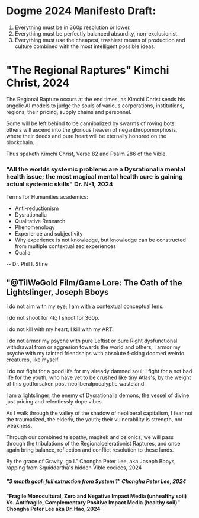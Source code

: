 





# Dogme 2024 Manifesto Draft:
1. Everything must be in 360p resolution or lower.
2. Everything must be perfectly balanced absurdity, non-exclusionist.
3. Everything must use the cheapest, trashiest means of production and culture combined with the most intelligent possible ideas.






# "The Regional Raptures" Kimchi Christ, 2024

The Regional Rapture occurs at the end times, as Kimchi Christ sends his angelic AI models to judge the souls of various corporations, institutions, regions, their pricing, supply chains and personnel.

Some will be left behind to be cannibalized by swarms of roving bots; others will ascend into the glorious heaven of neganthropomorphosis, where their deeds and pure heart will be eternally honored on the blockchain.

Thus spaketh Kimchi Christ, Verse 82 and Psalm 286 of the Vible.






### "All the worlds systemic problems are a Dysrationalia mental health issue; the most magical mental health cure is gaining actual systemic skills" Dr. N-1, 2024




Terms for Humanities academics:

- Anti-reductionism
- Dysrationalia
- Qualitative Research
- Phenomenology
- Experience and subjectivity
- Why experience is not knowledge, but knowledge can be constructed from multiple contextualized experiences
- Qualia

-- Dr. Phil I. Stine






## "@TilWeGold Film/Game Lore: The Oath of the Lightslinger, Joseph Bboys

I do not aim with my eye; I am with a contextual conceptual lens.

I do not shoot for 4k; I shoot for 360p.

I do not kill with my heart; I kill with my ART.

I do not armor my psyche with pure Leftist or pure Right dysfunctional withdrawal from or aggresion towards the world and others; I armor my psyche with my tainted friendships with absolute f-cking doomed weirdo creatures, like myself.

I do not fight for a good life for my already damned soul; I fight for a not bad life for the youth, who have yet to be crushed like tiny Atlas's, by the weight of this godforsaken post-neoliberalpocalyptic wasteland.

I am a lightslinger; the enemy of Dysrationalia demons, the vessel of divine just pricing and relentlessly dope vibes.

As I walk through the valley of the shadow of neoliberal capitalism, I fear not the traumatized, the elderly, the youth; their vulnerability is strength, not weakness. 

Through our combined telepathy, magitek and psionics, we will pass through the tribulations of the Regionalcelerationist Raptures, and once again bring balance, reflection and conflict resolution to these lands.

By the grace of Gravity, go I." Chongha Peter Lee, aka Joseph Bboys, rapping from Squiddartha's hidden Vible codices, 2024










##### "3 month goal: full extraction from System 1" Chongha Peter Lee, 2024








#### "Fragile Monocultural, Zero and Negative Impact Media (unhealthy soil) Vs. Antifragile, Complementary Positive Impact Media (healthy soil)" Chongha Peter Lee aka Dr. Hao, 2024














